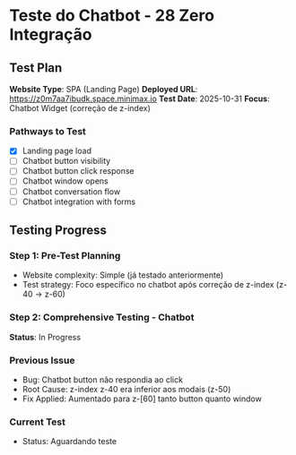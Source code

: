 # Teste do Chatbot - 28 Zero Integração

## Test Plan
**Website Type**: SPA (Landing Page)
**Deployed URL**: https://z0m7aa7ibudk.space.minimax.io
**Test Date**: 2025-10-31
**Focus**: Chatbot Widget (correção de z-index)

### Pathways to Test
- [x] Landing page load
- [ ] Chatbot button visibility
- [ ] Chatbot button click response
- [ ] Chatbot window opens
- [ ] Chatbot conversation flow
- [ ] Chatbot integration with forms

## Testing Progress

### Step 1: Pre-Test Planning
- Website complexity: Simple (já testado anteriormente)
- Test strategy: Foco específico no chatbot após correção de z-index (z-40 → z-60)

### Step 2: Comprehensive Testing - Chatbot
**Status**: In Progress

### Previous Issue
- Bug: Chatbot button não respondia ao click
- Root Cause: z-index z-40 era inferior aos modais (z-50)
- Fix Applied: Aumentado para z-[60] tanto button quanto window

### Current Test
- Status: Aguardando teste
